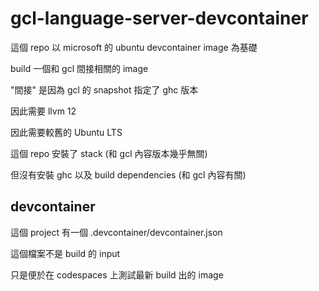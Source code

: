 # gcl-language-server-devcontainer

這個 repo 以 microsoft 的 ubuntu devcontainer image 為基礎

build 一個和 gcl 間接相關的 image

"間接" 是因為 gcl 的 snapshot 指定了 ghc 版本

因此需要 llvm 12

因此需要較舊的 Ubuntu LTS

這個 repo 安裝了 stack (和 gcl 內容版本幾乎無關)

但沒有安裝 ghc 以及 build dependencies (和 gcl 內容有關)

## devcontainer

這個 project 有一個 .devcontainer/devcontainer.json

這個檔案不是 build 的 input

只是便於在 codespaces 上測試最新 build 出的 image